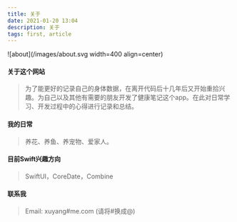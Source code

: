 ```yaml
---
title: 关于
date: 2021-01-20 13:04
description: 关于
tags: first, article
---
```


![about](/images/about.svg width=400 align=center)

#### 关于这个网站 ####

> 为了能更好的记录自己的身体数据，在离开代码后十几年后又开始重拾兴趣。为自己以及其他有需要的朋友开发了健康笔记这个app。在此对日常学习、开发过程中的心得进行记录和总结。

#### 我的日常 ####

> 养花、养鱼、养宠物、爱家人。

#### 目前Swift兴趣方向 ####

> SwiftUI，CoreDate，Combine

#### 联系我 ####

> Email: xuyang#me.com (请将#换成@)
